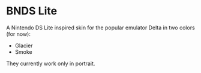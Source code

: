 # BNDS Lite
A Nintendo DS Lite inspired skin for the popular emulator Delta in two colors (for now):
- Glacier
- Smoke

They currently work only in portrait.
